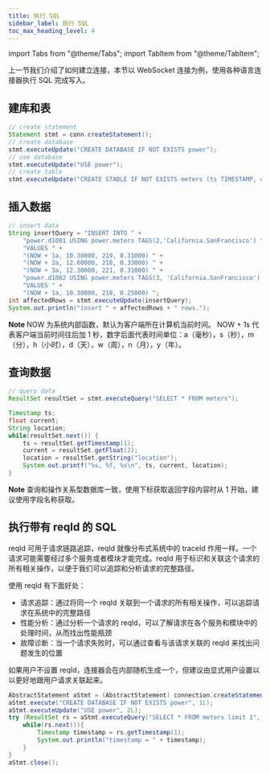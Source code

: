 ```yaml
---
title: 执行 SQL
sidebar_label: 执行 SQL
toc_max_heading_level: 4
---
```


import Tabs from "@theme/Tabs";
import TabItem from "@theme/TabItem";

上一节我们介绍了如何建立连接，本节以 WebSocket 连接为例，使用各种语言连接器执行 SQL 完成写入。

## 建库和表

<Tabs defaultValue="java" groupId="create">
<TabItem value="java" label="Java">

```java
// create statement
Statement stmt = conn.createStatement();
// create database
stmt.executeUpdate("CREATE DATABASE IF NOT EXISTS power");
// use database
stmt.executeUpdate("USE power");
// create table
stmt.executeUpdate("CREATE STABLE IF NOT EXISTS meters (ts TIMESTAMP, current FLOAT, voltage INT, phase FLOAT) TAGS (groupId INT, location BINARY(24))");
```
</TabItem>
</Tabs>

## 插入数据

<Tabs defaultValue="java" groupId="insert">
<TabItem value="java" label="Java">

```java
// insert data
String insertQuery = "INSERT INTO " +
    "power.d1001 USING power.meters TAGS(2,'California.SanFrancisco') " +
    "VALUES " +
    "(NOW + 1a, 10.30000, 219, 0.31000) " +
    "(NOW + 2a, 12.60000, 218, 0.33000) " +
    "(NOW + 3a, 12.30000, 221, 0.31000) " +
    "power.d1002 USING power.meters TAGS(3, 'California.SanFrancisco') " +
    "VALUES " +
    "(NOW + 1a, 10.30000, 218, 0.25000) ";
int affectedRows = stmt.executeUpdate(insertQuery);
System.out.println("insert " + affectedRows + " rows.");
```
</TabItem>
</Tabs>

**Note**
NOW 为系统内部函数，默认为客户端所在计算机当前时间。 NOW + 1s 代表客户端当前时间往后加 1 秒，数字后面代表时间单位：a（毫秒），s（秒），m（分），h（小时），d（天），w（周），n（月），y（年）。

## 查询数据

<Tabs defaultValue="java" groupId="query">
<TabItem value="java" label="Java">

```java
// query data
ResultSet resultSet = stmt.executeQuery("SELECT * FROM meters");

Timestamp ts;
float current;
String location;
while(resultSet.next()) {
    ts = resultSet.getTimestamp(1);
    current = resultSet.getFloat(2);
    location = resultSet.getString("location");
    System.out.printf("%s, %f, %s\n", ts, current, location);
}
```
</TabItem>
</Tabs>

**Note** 查询和操作关系型数据库一致，使用下标获取返回字段内容时从 1 开始，建议使用字段名称获取。

## 执行带有 reqId 的 SQL

reqId 可用于请求链路追踪，reqId 就像分布式系统中的 traceId 作用一样。一个请求可能需要经过多个服务或者模块才能完成。reqId 用于标识和关联这个请求的所有相关操作，以便于我们可以追踪和分析请求的完整路径。

使用 reqId 有下面好处：
- 请求追踪：通过将同一个 reqId 关联到一个请求的所有相关操作，可以追踪请求在系统中的完整路径
- 性能分析：通过分析一个请求的 reqId，可以了解请求在各个服务和模块中的处理时间，从而找出性能瓶颈
- 故障诊断：当一个请求失败时，可以通过查看与该请求关联的 reqId 来找出问题发生的位置

如果用户不设置 reqId，连接器会在内部随机生成一个，但建议由显式用户设置以以更好地跟用户请求关联起来。

<Tabs defaultValue="java" groupId="query">
<TabItem value="java" label="Java">

```java
AbstractStatement aStmt = (AbstractStatement) connection.createStatement();
aStmt.execute("CREATE DATABASE IF NOT EXISTS power", 1L);
aStmt.executeUpdate("USE power", 2L);
try (ResultSet rs = aStmt.executeQuery("SELECT * FROM meters limit 1", 3L)) {
    while(rs.next()){
        Timestamp timestamp = rs.getTimestamp(1);
        System.out.println("timestamp = " + timestamp);
    }
}
aStmt.close();
```
</TabItem>
</Tabs>